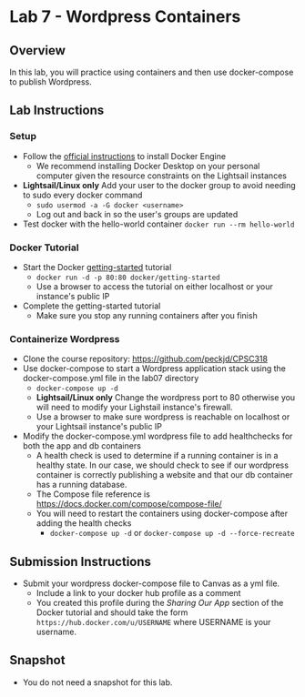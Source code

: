 # Lab 7 -  Wordpress Containers

## Overview
In this lab, you will practice using containers and then use docker-compose to publish Wordpress.

## Lab Instructions

### Setup
- Follow the [official instructions](https://docs.docker.com/engine/install/) to install Docker Engine
    - We recommend installing Docker Desktop on your personal computer given the resource constraints on the Lightsail instances
- **Lightsail/Linux only** Add your user to the docker group to avoid needing to sudo every docker command
    - `sudo usermod -a -G docker <username>`
    - Log out and back in so the user's groups are updated
- Test docker with the hello-world container `docker run --rm hello-world`

### Docker Tutorial
- Start the Docker [getting-started](https://github.com/docker/getting-started) tutorial
    - `docker run -d -p 80:80 docker/getting-started`
    - Use a browser to access the tutorial on either localhost or your instance's public IP
- Complete the getting-started tutorial
    - Make sure you stop any running containers after you finish

### Containerize Wordpress
- Clone the course repository: https://github.com/peckjd/CPSC318
- Use docker-compose to start a Wordpress application stack using the docker-compose.yml file in the lab07 directory
    - `docker-compose up -d` 
    - **Lightsail/Linux only** Change the wordpress port to 80 otherwise you will need to modify your Lighstail instance's firewall.
    - Use a browser to make sure wordpress is reachable on localhost or your Lightsail instance's public IP
- Modify the docker-compose.yml wordpress file to add healthchecks for both the app and db containers
    - A health check is used to determine if a running container is in a healthy state. In our case, we should check to see if our wordpress container is correctly publishing a website and that our db container has a running database.
    - The Compose file reference is https://docs.docker.com/compose/compose-file/
    - You will need to restart the containers using docker-compose after adding the health checks
        - `docker-compose up -d` or `docker-compose up -d --force-recreate`

## Submission Instructions

- Submit your wordpress docker-compose file to Canvas as a yml file.
    - Include a link to your docker hub profile as a comment
    - You created this profile during the *Sharing Our App* section of the Docker tutorial and should take the form `https://hub.docker.com/u/USERNAME` where USERNAME is your username.

## Snapshot

- You do not need a snapshot for this lab.